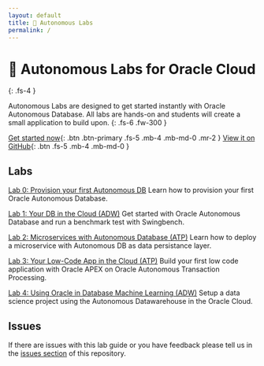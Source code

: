 ```yaml
---
layout: default
title: 🚀 Autonomous Labs
permalink: /
---
```

# 🚀 Autonomous Labs for Oracle Cloud

{: .fs-4 }

Autonomous Labs are designed to get started instantly with Oracle Autonomous Database. All labs are hands-on and students will create a small application to build upon.
{: .fs-6 .fw-300 }

[Get started now](https://alpsteam.github.io/autonomous-labs/lab-0/lab-0.html){: .btn .btn-primary .fs-5 .mb-4 .mb-md-0 .mr-2 } [View it on GitHub](https://github.com/alpsteam/autonomous-labs){: .btn .fs-5 .mb-4 .mb-md-0 }

## Labs

[Lab 0: Provision your first Autonomous DB](https://alpsteam.github.io/autonomous-labs/lab-0/lab-0.html) Learn how to provision your first Oracle Autonomous Database. 

[Lab 1: Your DB in the Cloud (ADW)](https://alpsteam.github.io/autonomous-labs/lab-1/lab-1.html) Get started with Oracle Autonomous Database and run a benchmark test with Swingbench. 

[Lab 2: Microservices with Autonomous Database (ATP)](https://alpsteam.github.io/autonomous-labs/lab-2/lab-2.html) Learn how to deploy a microservice with Autonomous DB as data persistance layer. 

[Lab 3: Your Low-Code App in the Cloud (ATP)](https://alpsteam.github.io/autonomous-labs/lab-3/lab-3.html) Build your first low code application with Oracle APEX on Oracle Autonomous Transaction Processing.

[Lab 4: Using Oracle in Database Machine Learning (ADW)](https://alpsteam.github.io/autonomous-labs/lab-4/lab-4.html) Setup a data science project using the Autonomous Datawarehouse in the Oracle Cloud.

## Issues

If there are issues with this lab guide or you have feedback please tell us in the [issues section](https://github.com/alpsteam/autonomous-labs/issues) of this repository.




